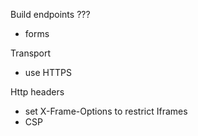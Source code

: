 <!-- ToDo: TMP -->

Build endpoints ???

- forms



Transport

- use HTTPS



Http headers

- set X-Frame-Options to restrict Iframes
- CSP



